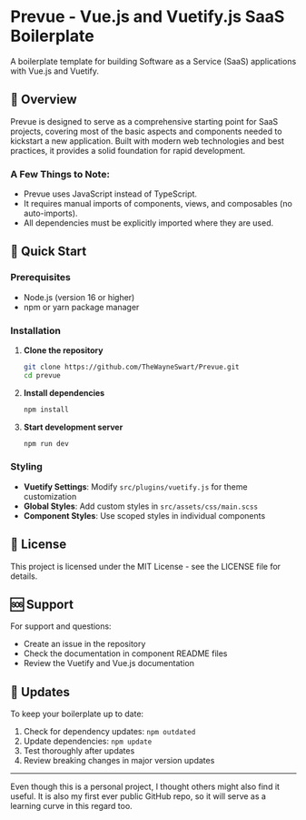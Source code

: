 # Prevue - Vue.js and Vuetify.js SaaS Boilerplate

A boilerplate template for building Software as a Service (SaaS) applications with Vue.js and Vuetify.

## 🎯 Overview

Prevue is designed to serve as a comprehensive starting point for SaaS projects, covering most of the basic aspects and components needed to kickstart a new application. Built with modern web technologies and best practices, it provides a solid foundation for rapid development.

### A Few Things to Note:
- Prevue uses JavaScript instead of TypeScript.
- It requires manual imports of components, views, and composables (no auto-imports).
- All dependencies must be explicitly imported where they are used.

## 🚀 Quick Start

### Prerequisites
- Node.js (version 16 or higher)
- npm or yarn package manager

### Installation

1. **Clone the repository**
   ```bash
   git clone https://github.com/TheWayneSwart/Prevue.git
   cd prevue
   ```

2. **Install dependencies**
   ```bash
   npm install
   ```

3. **Start development server**
   ```bash
   npm run dev
   ```

### Styling
- **Vuetify Settings**: Modify `src/plugins/vuetify.js` for theme customization
- **Global Styles**: Add custom styles in `src/assets/css/main.scss`
- **Component Styles**: Use scoped styles in individual components

## 📄 License

This project is licensed under the MIT License - see the LICENSE file for details.

## 🆘 Support

For support and questions:
- Create an issue in the repository
- Check the documentation in component README files
- Review the Vuetify and Vue.js documentation

## 🔄 Updates

To keep your boilerplate up to date:
1. Check for dependency updates: `npm outdated`
2. Update dependencies: `npm update`
3. Test thoroughly after updates
4. Review breaking changes in major version updates

---

Even though this is a personal project, I thought others might also find it useful. It is also my first ever public GitHub repo, so it will serve as a learning curve in this regard too.